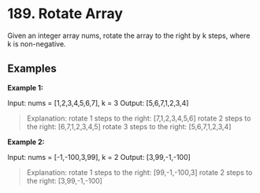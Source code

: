 # 189. Rotate Array
Given an integer array nums, rotate the array to the right by k steps, where k is non-negative.



## Examples

**Example 1:**

Input: nums = [1,2,3,4,5,6,7], k = 3
Output: [5,6,7,1,2,3,4]
> Explanation:
rotate 1 steps to the right: [7,1,2,3,4,5,6]
rotate 2 steps to the right: [6,7,1,2,3,4,5]
rotate 3 steps to the right: [5,6,7,1,2,3,4]


**Example 2:**

Input: nums = [-1,-100,3,99], k = 2
Output: [3,99,-1,-100]
> Explanation: 
rotate 1 steps to the right: [99,-1,-100,3]
rotate 2 steps to the right: [3,99,-1,-100]